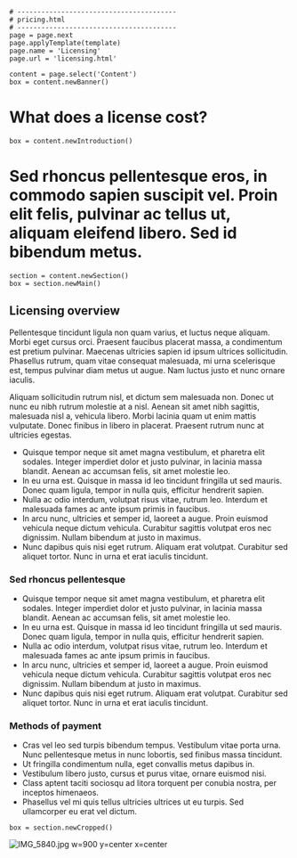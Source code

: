 
~~~
# ----------------------------------------
# pricing.html
# ----------------------------------------
page = page.next
page.applyTemplate(template)  
page.name = 'Licensing'
page.url = 'licensing.html'

content = page.select('Content')
box = content.newBanner()
~~~
# What does a license cost?

~~~
box = content.newIntroduction()
~~~
# Sed rhoncus pellentesque eros, in commodo sapien suscipit vel. Proin elit felis, pulvinar ac tellus ut, aliquam eleifend libero. Sed id bibendum metus. 

~~~
section = content.newSection()
box = section.newMain()
~~~

## Licensing overview

Pellentesque tincidunt ligula non quam varius, et luctus neque aliquam. Morbi eget cursus orci. Praesent faucibus placerat massa, a condimentum est pretium pulvinar. Maecenas ultricies sapien id ipsum ultrices sollicitudin. Phasellus rutrum, quam vitae consequat malesuada, mi urna scelerisque est, tempus pulvinar diam metus ut augue. Nam luctus justo et nunc ornare iaculis. 

Aliquam sollicitudin rutrum nisl, et dictum sem malesuada non. Donec ut nunc eu nibh rutrum molestie at a nisl. Aenean sit amet nibh sagittis, malesuada nisl a, vehicula libero. Morbi lacinia quam ut enim mattis vulputate. Donec finibus in libero in placerat. Praesent rutrum nunc at ultricies egestas.

* Quisque tempor neque sit amet magna vestibulum, et pharetra elit sodales. Integer imperdiet dolor et justo pulvinar, in lacinia massa blandit. Aenean ac accumsan felis, sit amet molestie leo. 
* In eu urna est. Quisque in massa id leo tincidunt fringilla ut sed mauris. Donec quam ligula, tempor in nulla quis, efficitur hendrerit sapien. 
* Nulla ac odio interdum, volutpat risus vitae, rutrum leo. Interdum et malesuada fames ac ante ipsum primis in faucibus. 
* In arcu nunc, ultricies et semper id, laoreet a augue. Proin euismod vehicula neque dictum vehicula. Curabitur sagittis volutpat eros nec dignissim. Nullam bibendum at justo in maximus. 
* Nunc dapibus quis nisi eget rutrum. Aliquam erat volutpat. Curabitur sed aliquet tortor. Nunc in urna et erat iaculis tincidunt.

### Sed rhoncus pellentesque 

* Quisque tempor neque sit amet magna vestibulum, et pharetra elit sodales. Integer imperdiet dolor et justo pulvinar, in lacinia massa blandit. Aenean ac accumsan felis, sit amet molestie leo. 
* In eu urna est. Quisque in massa id leo tincidunt fringilla ut sed mauris. Donec quam ligula, tempor in nulla quis, efficitur hendrerit sapien. 
* Nulla ac odio interdum, volutpat risus vitae, rutrum leo. Interdum et malesuada fames ac ante ipsum primis in faucibus. 
* In arcu nunc, ultricies et semper id, laoreet a augue. Proin euismod vehicula neque dictum vehicula. Curabitur sagittis volutpat eros nec dignissim. Nullam bibendum at justo in maximus. 
* Nunc dapibus quis nisi eget rutrum. Aliquam erat volutpat. Curabitur sed aliquet tortor. Nunc in urna et erat iaculis tincidunt.

### Methods of payment

* Cras vel leo sed turpis bibendum tempus. Vestibulum vitae porta urna. Nunc pellentesque metus in nunc lobortis, sed finibus massa tincidunt. 
* Ut fringilla condimentum nulla, eget convallis metus dapibus in. 
* Vestibulum libero justo, cursus et purus vitae, ornare euismod nisi. 
* Class aptent taciti sociosqu ad litora torquent per conubia nostra, per inceptos himenaeos. 
* Phasellus vel mi quis tellus ultricies ultrices ut eu turpis. Sed ullamcorper eu erat vel dictum.

~~~ 
box = section.newCropped()
~~~

![IMG_5840.jpg w=900 y=center x=center](images/IMG_5840.jpg)
